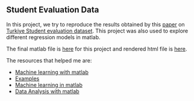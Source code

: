 ## Student Evaluation Data

In this project, we try to reproduce the results obtained by this [paper](https://github.com/abishekarun/Turkiye-Student-Evaluation/blob/master/LA_EdMining_SanghoSuh.pdf) on [Turkiye Student evaluation dataset](http://archive.ics.uci.edu/ml/datasets/turkiye+student+evaluation). This project was also used to explore different regression models in matlab.

The final matlab file is [here](https://github.com/abishekarun/Turkiye-Student-Evaluation/blob/master/student_evalution.m) for this project and rendered html file is [here](https://github.com/abishekarun/Turkiye-Student-Evaluation/blob/master/html/student_evaluation.html).

The resources that helped me are:

+ [Machine learning with matlab](https://pdfs.semanticscholar.org/presentation/2c02/efcb9ac85f7230e4e4687fdd9607b385337b.pdf)
+ [Examples](https://in.mathworks.com/help/stats/examples.html)
+ [Machine learning in matlab](http://www.cs.toronto.edu/~hinton/csc2515/matlab2.pdf)
+ [Data Analysis with matlab](https://github.com/abishekarun/Transport-Problem/blob/master/data_analysis.pdf) 

